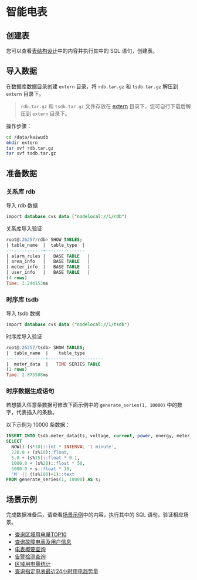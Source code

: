 # 智能电表

## 创建表

您可以查看[表结构设计](./table-schema.md)中的内容并执行其中的 SQL 语句，创建表。

## 导入数据

在数据库数据目录创建 `extern` 目录，将 `rdb.tar.gz` 和 `tsdb.tar.gz` 解压到 `extern` 目录下。

> `rdb.tar.gz` 和 `tsdb.tar.gz` 文件存放在 [extern](./extern/) 目录下，您可自行下载后解压到 `extern` 目录下。

操作步骤：
```bash
cd /data/kaiwudb
mkdir extern
tar xvf rdb.tar.gz
tar xvf tsdb.tar.gz
```

## 准备数据

### 关系库 rdb

导入 rdb 数据

```sql
import database cvs data ("nodelocal://1/rdb")
```

关系库导入验证
```sql
root@:26257/rdb> SHOW TABLES;
| table_name  |  table_type  |
--------------+---------------
| alarm_rules |   BASE TABLE   |
| area_info   |   BASE TABLE   |
| meter_info  |   BASE TABLE   |
| user_info   |   BASE TABLE   |
(4 rows)
Time: 3.244153ms
```

### 时序库 tsdb

导入 tsdb 数据
```sql
import database cvs data ("nodelocal://1/tsdb")
```

时序库导入验证

```sql
root@:26257/tsdb> SHOW TABLES;
|  table_name  |    table_type  
---------------+---------------------
|  meter_data  |   TIME SERIES TABLE 
(1 rows)
Time: 2.875508ms
```

### 时序数据生成语句

若想插入任意条数据可修改下面示例中的 `generate_series(1, 10000)` 中的数字，代表插入的条数。

以下示例为 10000 条数据：
```sql
INSERT INTO tsdb.meter_data(ts, voltage, current, power, energy, meter_id)
SELECT 
  NOW()-(s*10)::int * INTERVAL '1 minute',
  220.0 + (s%10)::float,
  5.0 + (s%15)::float * 0.1,
  1000.0 + (s%20)::float * 50,
  5000.0 + s::float * 10,
  'M' || ((s%100)+1)::text
FROM generate_series(1, 10000) AS s;
```

## 场景示例

完成数据准备后，请查看[场景示例](./scenario.md)中的内容，执行其中的 SQL 语句，验证相应场景。

- [查询区域用电量TOP10](./scenario.md#查询区域用电量top10)  
- [查询故障电表及用户信息](./scenario.md#查询故障电表及用户信息)  
- [电表概要查询](./scenario.md#电表概要查询)  
- [告警检测查询](./scenario.md#告警检测查询)  
- [区域用电量统计](./scenario.md#区域用电量统计)  
- [查询指定电表最近24小时用电趋势量](./scenario.md#查询指定电表最近24小时用电趋势量)

